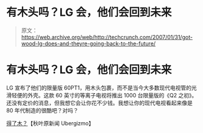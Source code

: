 # 有木头吗？LG 会，他们会回到未来

> 原文：<https://web.archive.org/web/http://techcrunch.com/2007/01/31/got-wood-lg-does-and-theyre-going-back-to-the-future/>

# 有木头吗？LG 会，他们会回到未来

LG 宣布了他们的限量版 60PT1，用木头包裹，而不是当今大多数现代电视管的光滑轻便的外壳。这款 60 英寸的等离子电视将推出 1000 台限量版的《Q2 之初》。还没有定价的消息，但我想它会让你花不少钱。我想让你的现代电视看起来像是 80 年代制造的很酷吧？对吗？

[得了木？](https://web.archive.org/web/20130628194841/http://www.ubergizmo.com/15/archives/2007/01/lg_plasma_tv_with_wooden_case.html)【秋叶原新闻 Ubergizmo】